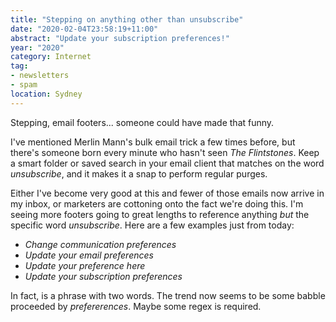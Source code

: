 ```yaml
---
title: "Stepping on anything other than unsubscribe"
date: "2020-02-04T23:58:19+11:00"
abstract: "Update your subscription preferences!"
year: "2020"
category: Internet
tag:
- newsletters
- spam
location: Sydney
---
```

Stepping, email footers... someone could have made that funny.

I've mentioned Merlin Mann's bulk email trick a few times before, but there's someone born every minute who hasn't seen *The Flintstones*. Keep a smart folder or saved search in your email client that matches on the word *unsubscribe*, and it makes it a snap to perform regular purges. 

Either I've become very good at this and fewer of those emails now arrive in my inbox, or marketers are cottoning onto the fact we're doing this. I'm seeing more footers going to great lengths to reference anything *but* the specific word *unsubscribe*. Here are a few examples just from today:

* *Change communication preferences*
* *Update your email preferences*
* *Update your preference here*
* *Update your subscription preferences*

In fact, is a phrase with two words. The trend now seems to be some babble proceeded by *prefererences*. Maybe some regex is required.

